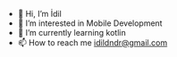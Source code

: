 - 👋 Hi, I’m İdil
- 👀 I’m interested in Mobile Development
- 🌱 I’m currently learning kotlin
- 📫 How to reach me idildndr@gmail.com

<!---
Idildndr/Idildndr is a ✨ special ✨ repository because its `README.md` (this file) appears on your GitHub profile.
You can click the Preview link to take a look at your changes.
--->
